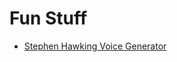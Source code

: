 # Fun Stuff

* [Stephen Hawking Voice Generator](https://lingojam.com/StephenHawkingVoiceGenerator)
